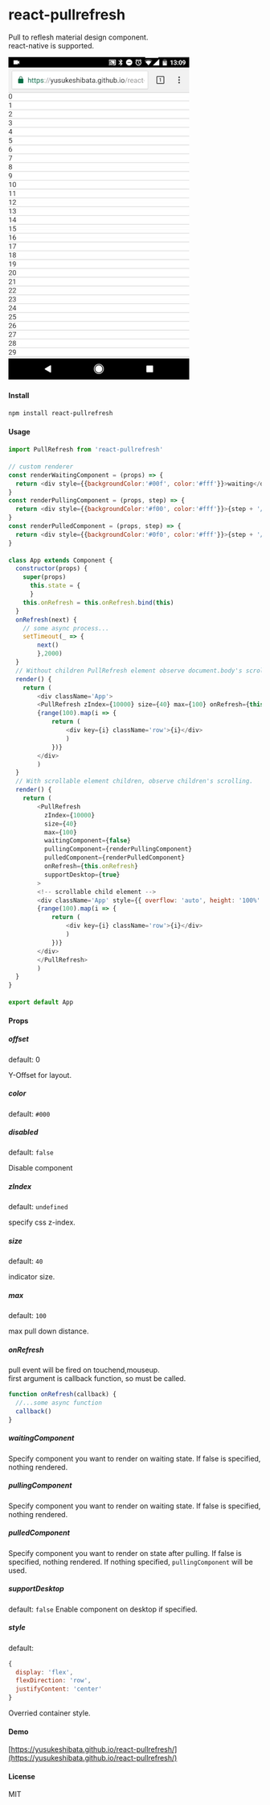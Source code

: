 # react-pullrefresh

Pull to reflesh material design component.  
react-native is supported.

![](/2017_03_06_13_09_14.gif?raw=true)

#### Install

  ```sh
  npm install react-pullrefresh
  ```

#### Usage

  ```javascript
  import PullRefresh from 'react-pullrefresh'

  // custom renderer
  const renderWaitingComponent = (props) => {
    return <div style={{backgroundColor:'#00f', color:'#fff'}}>waiting</div>
  }
  const renderPullingComponent = (props, step) => {
    return <div style={{backgroundColor:'#f00', color:'#fff'}}>{step + '/' + props.max}</div>
  }
  const renderPulledComponent = (props, step) => {
    return <div style={{backgroundColor:'#0f0', color:'#fff'}}>{step + '/' + props.max}</div>
  }

  class App extends Component {
    constructor(props) {
      super(props)
        this.state = {
        }
      this.onRefresh = this.onRefresh.bind(this)
    }
    onRefresh(next) {
      // some async process...
      setTimeout(_ => {
          next()
          },2000)
    }
    // Without children PullRefresh element observe document.body's scroll
    render() {
      return (
          <div className='App'>
          <PullRefresh zIndex={10000} size={40} max={100} onRefresh={this.onRefresh}/>
          {range(100).map(i => {
              return (
                  <div key={i} className='row'>{i}</div>
                  )
              })}
          </div>
          )
    }
    // With scrollable element children, observe children's scrolling.
    render() {
      return (
          <PullRefresh
            zIndex={10000}
            size={40}
            max={100}
            waitingComponent={false}
            pullingComponent={renderPullingComponent}
            pulledComponent={renderPulledComponent}
            onRefresh={this.onRefresh}
            supportDesktop={true}
          >
          <!-- scrollable child element -->
          <div className='App' style={{ overflow: 'auto', height: '100%' }}>
          {range(100).map(i => {
              return (
                  <div key={i} className='row'>{i}</div>
                  )
              })}
          </div>
          </PullRefresh>
          )
    }
  }

export default App
```

#### Props

##### offset
default: 0

Y-Offset for layout.

##### color 
default: `#000`

##### disabled
default: `false`

Disable component

##### zIndex
default: `undefined`

specify css z-index.

##### size
default: `40`

indicator size.

##### max
default: `100`

max pull down distance.

##### onRefresh

pull event will be fired on touchend,mouseup.  
first argument is callback function, so must be called.  

```javascript
function onRefresh(callback) {
  //...some async function
  callback()
}
```

##### waitingComponent

Specify component you want to render on waiting state.
If false is specified, nothing rendered.

##### pullingComponent

Specify component you want to render on waiting state.
If false is specified, nothing rendered.

##### pulledComponent

Specify component you want to render on state after pulling.
If false is specified, nothing rendered.
If nothing specified, `pullingComponent` will be used.

##### supportDesktop

default: `false`
Enable component on desktop if specified.

##### style

default:
```js
{
  display: 'flex',
  flexDirection: 'row',
  justifyContent: 'center'
}
```
Overried container style.

#### Demo

[https://yusukeshibata.github.io/react-pullrefresh/](https://yusukeshibata.github.io/react-pullrefresh/)


#### License

MIT
